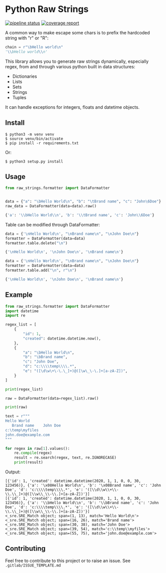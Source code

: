 # Python Raw Strings

[![pipeline status](https://gitlab.com/p2m3ng/python-raw-strings/badges/master/pipeline.svg)](https://gitlab.com/p2m3ng/python-raw-strings/-/commits/master)
[![coverage report](https://gitlab.com/p2m3ng/python-raw-strings/badges/master/coverage.svg)](https://gitlab.com/p2m3ng/python-raw-strings/-/commits/master)

A common way to make escape some chars is to prefix the hardcoded string with "r" or "R":

```python
chain = r"\bHello world\n"
'\\bHello world\\n'
```

This library allows you to generate raw strings dynamically, especially regex, from and through various python built in 
data structures: 
* Dictionaries
* Lists
* Sets
* Strings
* Tuples

It can handle exceptions for integers, floats and datetime objects. 

## Install 

    $ python3 -m venv venv
    $ source venv/bin/activate
    $ pip install -r requirements.txt
    
Or:  

    $ python3 setup.py install
    
## Usage

```python
from raw_strings.formatter import DataFormatter


data = {"a": "\bHello World\n", "b": "\tBrand name", "c": "John\6Doe"}
raw_data = DataFormatter(data=data).raw()

{'a': '\\bHello World\\n', 'b': '\\tBrand name', 'c': 'John\\6Doe'}
```

Table can be modified through DataFormatter:

```python
data = {'\nHello World\n', "\nBrand name\n", "\nJohn Doe\n"}
formatter = DataFormatter(data=data)
formatter.table.delete("\n")

{'\nHello World\n', '\nJohn Doe\n', '\nBrand name\n'}
```

```python
data = {'\nHello World\n', "\nBrand name\n", "\nJohn Doe\n"}
formatter = DataFormatter(data=data)
formatter.table.add("\n", r"\n")

{'\nHello World\n', '\nJohn Doe\n', '\nBrand name\n'}
```

## Example

```python
from raw_strings.formatter import DataFormatter
import datetime
import re

regex_list = [
    {
        "id": 1,
        "created": datetime.datetime.now(),
    },
    {
        "a": "\bHello World\n",
        "b": "\bBrand name",
        "c": "John Doe",
        "d": "c:\\\\temp\\\\.*",
        "e": "([\d\w\+\-\.\_]+)@([\w\_\-\.]+[a-zA-Z])",
    }
]

print(regex_list)

raw = DataFormatter(data=regex_list).raw()

print(raw)

text = r"""
Hello World
   Brand name    John Doe
c:\temp\myfiles
john.doe@example.com
"""

for regex in raw[1].values():
    re.compile(regex)
    result = re.search(regex, text, re.IGNORECASE)
    print(result)
```

Output: 

```log
[{'id': 1, 'created': datetime.datetime(2020, 1, 1, 0, 0, 30, 123456)}, {'a': '\x08Hello World\n', 'b': '\x08Brand name', 'c': 'John Doe', 'd': 'c:\\\\temp\\\\.*', 'e': '([\\d\\w\\+\\-\\.\\_]+)@([\\w\\_\\-\\.]+[a-zA-Z])'}]
[{'id': 1, 'created': datetime.datetime(2020, 1, 1, 0, 0, 30, 123456)}, {'a': '\\bHello World\\n', 'b': '\\bBrand name', 'c': 'John Doe', 'd': 'c:\\\\temp\\\\.*', 'e': '([\\d\\w\\+\\-\\.\\_]+)@([\\w\\_\\-\\.]+[a-zA-Z])'}]
<_sre.SRE_Match object; span=(1, 13), match='Hello World\n'>
<_sre.SRE_Match object; span=(16, 26), match='Brand name'>
<_sre.SRE_Match object; span=(30, 38), match='John Doe'>
<_sre.SRE_Match object; span=(39, 54), match='c:\\temp\\myfiles'>
<_sre.SRE_Match object; span=(55, 75), match='john.doe@example.com'>
```

## Contributing

Feel free to contribute to this project or to raise an issue. See `.gitlab/ISSUE_TEMPLATE.md`
